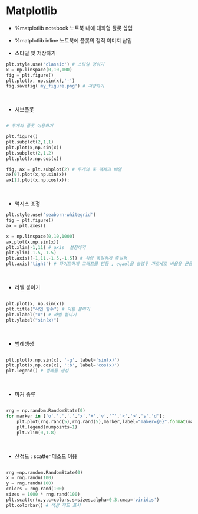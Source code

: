 # Matplotlib

- %matplotlib notebook 노트북 내에 대화형 플롯 삽입
- %matplotlib inline 노트북에 플롯의 정적 이미지 삽입

- 스타일 및 저장하기 

```python
plt.style.use('classic') # 스타일 정하기
x = np.linspace(0,10,100)
fig = plt.figure()
plt.plot(x, np.sin(x),'-') 
fig.savefig('my_figure.png') # 저장하기 
```

<br>

- 서브플롯 

```python

# 두개의 플롯 이용하기

plt.figure()
plt.subplot(2,1,1)
plt.plot(x,np.sin(x))
plt.subplot(2,1,2)
plt.plot(x,np.cos(x))

fig, ax = plt.subplot(2) # 두개의 축 객체의 배열
ax[0].plot(x,np.sin(x))
ax[1].plot(x,np.cos(x));

```

<br>

- 액시스 조정
 
```python
plt.style.use('seaborn-whitegrid')
fig = plt.figure()
ax = plt.axes()

x = np.linspace(0,10,1000)
ax.plot(x,np.sin(x))
plt.xlim(-1,11) # axis  설정하기
plt.ylim(-1.5,-1.5)
plt.axis([-1,11,-1.5,-1.5]) # 위와 동일하게 축설정
plt.axis('tight') # 타이트하게 그래프를 만듬 , eqaul을 쓸경우 가로세로 비율을 균등하게 설정 .


```

<br>

- 라벨 붙이기
 
```python

plt.plot(x, np.sin(x))
plt.title("사인 함수") # 이름 붙이기
plt.xlabel("x") # 라벨 붙이기
plt.ylabel("sin(x)")

```

<br>

- 범례생성

```python

plt.plot(x,np.sin(x), '-g', label='sin(x)')
plt.plot(x,np.cos(x), ':b', label='cos(x)')
plt.legend() # 범례를 생성 

```

<br>


- 마커 종류 

```python

rng = np.random.RandomState(0)
for marker in ['o','.',',','x','+','v','^','<','>','s','d']:
    plt.plot(rng.rand(5),rng.rand(5),marker,label="maker={0}".format(marker))
    plt.legend(numpoints=1)
    plt.xlim(0,1.8)

```

<br>

- 산점도 : scatter 메소드 이용 

```python

rng =np.random.RandomState(0)
x = rng.randn(100)
y = rng.randn(100)
colors = rng.rand(100)
sizes = 1000 * rng.rand(100)
plt.scatter(x,y,c=colors,s=sizes,alpha=0.3,cmap='viridis')
plt.colorbar() # 색상 척도 표시

```
